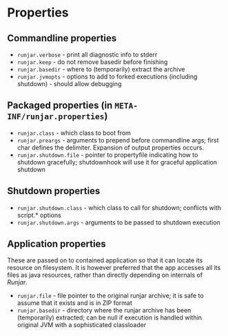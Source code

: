 # Properties

## Commandline properties

* `runjar.verbose` - print all diagnostic info to stderr
* `runjar.keep` - do not remove basedir before finishing
* `runjar.basedir` - where to (temporarily) extract the archive
* `runjar.jvmopts` - options to add to forked executions (including shutdown) - should allow debugging

## Packaged properties (in `META-INF/runjar.properties`)

* `runjar.class`         - which class to boot from
* `runjar.preargs`       - arguments to prepend before commandline args; first char defines the delimiter. Expansion of output properties occurs.
* `runjar.shutdown.file` - pointer to propertyfile indicating how to shutdown gracefully; shutdownhook will use it for graceful application shutdown

## Shutdown properties

* `runjar.shutdown.class` - which class to call for shutdown; conflicts with script.* options
* `runjar.shutdown.args`  - arguments to be passed to shutdown execution

## Application properties

These are passed on to contained application so that it can locate its resource on filesystem.
It is however preferred that the app accesses all its files as java resources, rather than directly depending on internals of *Runjar*.

* `runjar.file` - file pointer to the original runjar archive; it is safe to assume that it exists and is in ZIP format
* `runjar.basedir` - directory where the runjar archive has been (temporarily) extracted; can be null if execution is
                    handled within original JVM with a sophisticated classloader
